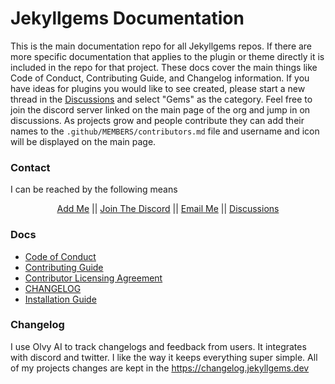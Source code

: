 # Jekyllgems Documentation

This is the main documentation repo for all Jekyllgems repos. If there are more specific documentation that applies to the plugin or theme directly it is included in the repo for that project. These docs cover the main things like Code of Conduct, Contributing Guide, and Changelog information. If you have ideas for plugins you would like to see created, please start a new thread in the [Discussions](https://github.com/orgs/jekyllgems/discussions) and select "Gems" as the category. Feel free to join the discord server linked on the main page of the org and jump in on discussions. As projects grow and people contribute they can add their names to the `.github/MEMBERS/contributors.md` file and username and icon will be displayed on the main page. 

### Contact

I can be reached by the following means

<div style="text-align: center;">
  <a href="https://discordapp.com/user/leatheresque#3820" target="_blank">Add Me</a>  ||
  <a href="https://discord.gg/8uc5FyPdHk" target="_blank">Join The Discord</a>  ||
  <a href="mailto:jekyllcoder@gmail.com" target="_blank">Email Me</a>  ||
  <a href="https://github.com/orgs/jekyllgems/discussions">Discussions</a>
</div>

### Docs 

- [Code of Conduct](CODE_OF_CONDUCT.md)
- [Contributing Guide](CONTRIBUTING.md)
- [Contributor Licensing Agreement](CLA.md)
- [CHANGELOG](https://changelog.jekyllgems.dev)
- [Installation Guide](INSTALL.md)

### Changelog

I use Olvy AI to track changelogs and feedback from users. It integrates with discord and twitter. I like the way it keeps everything super simple. All of my projects changes are kept in the https://changelog.jekyllgems.dev